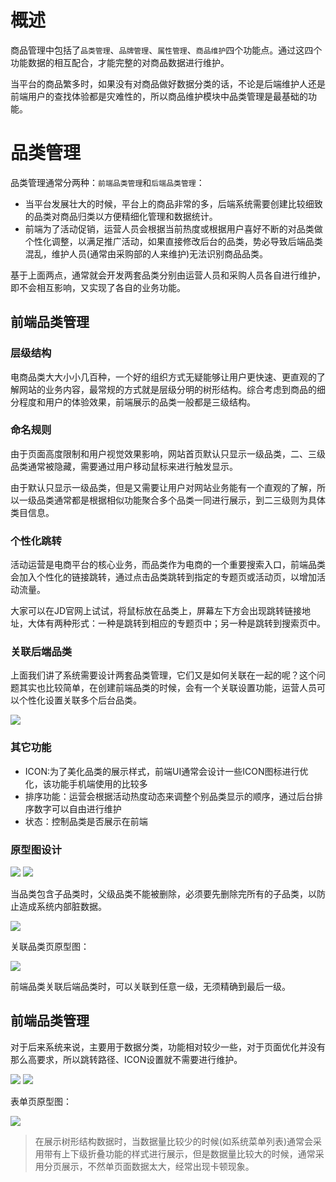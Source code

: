 # 概述

商品管理中包括了`品类管理`、`品牌管理`、`属性管理`、`商品维护`四个功能点。通过这四个功能数据的相互配合，才能完整的对商品数据进行维护。

当平台的商品繁多时，如果没有对商品做好数据分类的话，不论是后端维护人还是前端用户的查找体验都是灾难性的，所以商品维护模块中品类管理是最基础的功能。

# 品类管理

品类管理通常分两种：`前端品类管理`和`后端品类管理`：

* 当平台发展壮大的时候，平台上的商品非常的多，后端系统需要创建比较细致的品类对商品归类以方便精细化管理和数据统计。
* 前端为了活动促销，运营人员会根据当前热度或根据用户喜好不断的对品类做个性化调整，以满足推广活动，如果直接修改后台的品类，势必导致后端品类混乱，维护人员(通常由采购部的人来维护)无法识别商品品类。

基于上面两点，通常就会开发两套品类分别由运营人员和采购人员各自进行维护，即不会相互影响，又实现了各自的业务功能。

## 前端品类管理

### 层级结构

电商品类大大小小几百种，一个好的组织方式无疑能够让用户更快速、更直观的了解网站的业务内容，最常规的方式就是层级分明的树形结构。综合考虑到商品的细分程度和用户的体验效果，前端展示的品类一般都是三级结构。

### 命名规则

由于页面高度限制和用户视觉效果影响，网站首页默认只显示一级品类，二、三级品类通常被隐藏，需要通过用户移动鼠标来进行触发显示。

由于默认只显示一级品类，但是又需要让用户对网站业务能有一个直观的了解，所以一级品类通常都是根据相似功能聚合多个品类一同进行展示，到二三级则为具体类目信息。

### 个性化跳转

活动运营是电商平台的核心业务，而品类作为电商的一个重要搜索入口，前端品类会加入个性化的链接跳转，通过点击品类跳转到指定的专题页或活动页，以增加活动流量。

大家可以在JD官网上试试，将鼠标放在品类上，屏幕左下方会出现跳转链接地址，大体有两种形式：一种是跳转到相应的专题页中；另一种是跳转到搜索页中。

### 关联后端品类

上面我们讲了系统需要设计两套品类管理，它们又是如何关联在一起的呢？这个问题其实也比较简单，在创建前端品类的时候，会有一个关联设置功能，运营人员可以个性化设置关联多个后台品类。

<img src="/assets/images/e_commerce/06.png"/>

### 其它功能

* ICON:为了美化品类的展示样式，前端UI通常会设计一些ICON图标进行优化，该功能手机端使用的比较多
* 排序功能：运营会根据活动热度动态来调整个别品类显示的顺序，通过后台排序数字可以自由进行维护
* 状态：控制品类是否展示在前端

### 原型图设计

<img src="/assets/images/e_commerce/07.png"/>

<img src="/assets/images/e_commerce/08.png"/>

当品类包含子品类时，父级品类不能被删除，必须要先删除完所有的子品类，以防止造成系统内部脏数据。

<img src="/assets/images/e_commerce/09.png"/>

关联品类页原型图：

<img src="/assets/images/e_commerce/10.png"/>

前端品类关联后端品类时，可以关联到任意一级，无须精确到最后一级。

## 前端品类管理

对于后来系统来说，主要用于数据分类，功能相对较少一些，对于页面优化并没有那么高要求，所以跳转路径、ICON设置就不需要进行维护。

<img src="/assets/images/e_commerce/11.png"/>

<img src="/assets/images/e_commerce/12.png"/>

表单页原型图：

<img src="/assets/images/e_commerce/13.png"/>

> 在展示树形结构数据时，当数据量比较少的时候(如系统菜单列表)通常会采用带有上下级折叠功能的样式进行展示，但是数据量比较大的时候，通常采用分页展示，不然单页面数据太大，经常出现卡顿现象。












